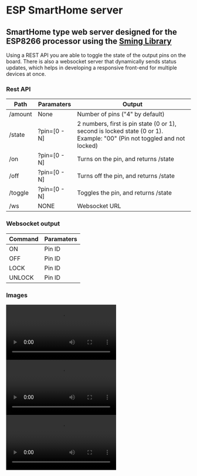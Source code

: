 # ESP SmartHome server

## SmartHome type web server designed for the ESP8266 processor using the [Sming Library](https://github.com/SmingHub/Sming)

Using a REST API you are able to toggle the state of the output pins on the board.
There is also a websocket server that dynamically sends status updates, which helps in developing a responsive front-end for multiple devices at once.

### Rest API

| Path    | Paramaters   | Output                                                                                                                  |
|---------|--------------|-------------------------------------------------------------------------------------------------------------------------|
| /amount | None         | Number of pins ("4" by default)                                                                                         |
| /state  | ?pin=[0 - N] | 2 numbers, first is pin state (0 or 1), second is locked state (0 or 1). Example: "00" (Pin not toggled and not locked) |
| /on     | ?pin=[0 - N] | Turns on the pin, and returns /state                                                                                    |
| /off    | ?pin=[0 - N] | Turns off the pin, and returns /state                                                                                   |
| /toggle | ?pin=[0 - N] | Toggles the pin, and returns /state                                                                                     |
| /ws     | NONE         | Websocket URL

### Websocket output

| Command | Paramaters |
|---------|------------|
| ON      | Pin ID     |
| OFF     | Pin ID     |
| LOCK    | Pin ID     |
| UNLOCK  | Pin ID     |


### Images

![Image 1](https://github.com/DomiRusz24/ESP-SmartHome/blob/main/img/1.webm?raw=true "Image 1")
![Image 2](https://github.com/DomiRusz24/ESP-SmartHome/blob/main/img/2.webm?raw=true "Image 2")
![Image 3](https://github.com/DomiRusz24/ESP-SmartHome/blob/main/img/3.webm?raw=true "Image 3")


